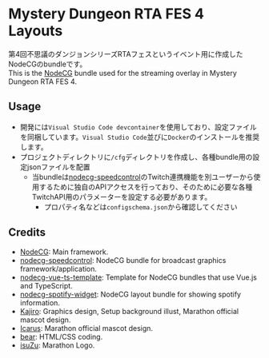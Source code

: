 # Mystery Dungeon RTA FES 4 Layouts
第4回不思議のダンジョンシリーズRTAフェスというイベント用に作成したNodeCGのbundleです。  
This is the [NodeCG](http://github.com/nodecg/nodecg) bundle used for the streaming overlay in Mystery Dungeon RTA FES 4.  

## Usage
- 開発には`Visual Studio Code devcontainer`を使用しており、設定ファイルを同梱しています。`Visual Studio Code`並びに`Docker`のインストールを推奨します。
- プロジェクトディレクトリに`/cfg`ディレクトリを作成し、各種bundle用の設定jsonファイルを配置
    - 当bundleは[nodecg-speedcontrol](https://github.com/speedcontrol/nodecg-speedcontrol)のTwitch連携機能を別ユーザーから使用するために独自のAPIアクセスを行っており、そのために必要な各種TwitchAPI用のパラメーターを設定する必要があります。
      - プロパティ名などは`configschema.json`から確認してください

## Credits
- [NodeCG](https://github.com/nodecg/nodecg): Main framework.
- [nodecg-speedcontrol](https://github.com/speedcontrol/nodecg-speedcontrol): NodeCG bundle for broadcast graphics framework/application.
- [nodecg-vue-ts-template](https://github.com/zoton2/nodecg-vue-ts-template): Template for NodeCG bundles that use Vue.js and TypeScript.
- [nodecg-spotify-widget](https://github.com/cma2819/nodecg-spotify-widget): NodeCG layout bundle for showing spotify information.
- [Kajiro](https://twitter.com/jiro90000): Graphics design, Setup background illust, Marathon official mascot design.
- [Icarus](https://twitter.com/UranosTubasaPMD): Marathon official mascot design.
- [bear](https://twitter.com/bearfaust0123): HTML/CSS coding.
- [isuZu](https://twitter.com/y_isuZu): Marathon Logo.